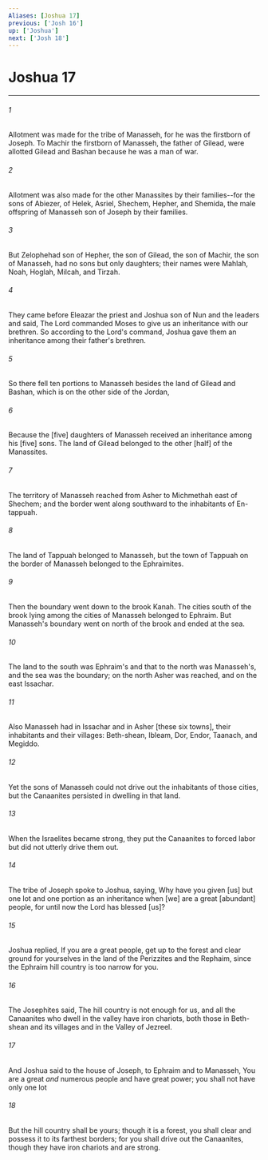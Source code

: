 ```yaml
---
Aliases: [Joshua 17]
previous: ['Josh 16']
up: ['Joshua']
next: ['Josh 18']
---
```

# Joshua 17

***














###### 1 






Allotment was made for the tribe of Manasseh, for he was the firstborn of Joseph. To Machir the firstborn of Manasseh, the father of Gilead, were allotted Gilead and Bashan because he was a man of war. 













###### 2 






Allotment was also made for the other Manassites by their families--for the sons of Abiezer, of Helek, Asriel, Shechem, Hepher, and Shemida, the male offspring of Manasseh son of Joseph by their families. 













###### 3 






But Zelophehad son of Hepher, the son of Gilead, the son of Machir, the son of Manasseh, had no sons but only daughters; their names were Mahlah, Noah, Hoglah, Milcah, and Tirzah. 













###### 4 






They came before Eleazar the priest and Joshua son of Nun and the leaders and said, The Lord commanded Moses to give us an inheritance with our brethren. So according to the Lord's command, Joshua gave them an inheritance among their father's brethren. 













###### 5 






So there fell ten portions to Manasseh besides the land of Gilead and Bashan, which is on the other side of the Jordan, 













###### 6 






Because the [five] daughters of Manasseh received an inheritance among his [five] sons. The land of Gilead belonged to the other [half] of the Manassites. 













###### 7 






The territory of Manasseh reached from Asher to Michmethah east of Shechem; and the border went along southward to the inhabitants of En-tappuah. 













###### 8 






The land of Tappuah belonged to Manasseh, but the town of Tappuah on the border of Manasseh belonged to the Ephraimites. 













###### 9 






Then the boundary went down to the brook Kanah. The cities south of the brook lying among the cities of Manasseh belonged to Ephraim. But Manasseh's boundary went on north of the brook and ended at the sea. 













###### 10 






The land to the south was Ephraim's and that to the north was Manasseh's, and the sea was the boundary; on the north Asher was reached, and on the east Issachar. 













###### 11 






Also Manasseh had in Issachar and in Asher [these six towns], their inhabitants and their villages: Beth-shean, Ibleam, Dor, Endor, Taanach, and Megiddo. 













###### 12 






Yet the sons of Manasseh could not drive out the inhabitants of those cities, but the Canaanites persisted in dwelling in that land. 













###### 13 






When the Israelites became strong, they put the Canaanites to forced labor but did not utterly drive them out. 













###### 14 






The tribe of Joseph spoke to Joshua, saying, Why have you given [us] but one lot and one portion as an inheritance when [we] are a great [abundant] people, for until now the Lord has blessed [us]? 













###### 15 






Joshua replied, If you are a great people, get up to the forest and clear ground for yourselves in the land of the Perizzites and the Rephaim, since the Ephraim hill country is too narrow for you. 













###### 16 






The Josephites said, The hill country is not enough for us, and all the Canaanites who dwell in the valley have iron chariots, both those in Beth-shean and its villages and in the Valley of Jezreel. 













###### 17 






And Joshua said to the house of Joseph, to Ephraim and to Manasseh, You are a great _and_ numerous people and have great power; you shall not have only one lot 













###### 18 






But the hill country shall be yours; though it is a forest, you shall clear and possess it to its farthest borders; for you shall drive out the Canaanites, though they have iron chariots and are strong.
